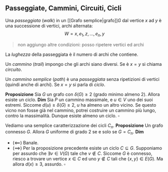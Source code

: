 ## Passeggiate, Cammini, Circuiti, Cicli

Una *passeggiata* (*walk*) in un [[Grafo semplice|grafo]]$G$ dal vertice $x$ ad $y$ è una successione di vertici, archi alternata:
$$
W = x,e_1,z,\dots, e_n, y 
$$
> non aggiungo altre condizioni: posso ripetere vertici ed archi

La *lughezza* della passeggiata è il numero di archi che contiene.

Un *cammino* (*trail*) impongo che gli archi siano diversi. Se è $x=y$ si chiama *circuito*.

Un *cammino semplice* (*path*) è una *passeggiata* senza ripetizioni di vertici (quindi anche di archi). Se $x=y$ si parla di *ciclo*.

**Proposizione** Sia $G$ un grafo con $\delta(G)\geq 2$ (grado minimo almeno $2$). Allora esiste un ciclo.
**Dim** Sia $P$ un cammino massimale, e $u\in V$ uno dei suoi estremi. Siccome $d(u) \geq \delta(G) \geq 2$,  $u$ ha almeno un altro vicino. Se questo vicno non fosse già nel cammino, potrei costruire un cammino più lungo, contro la massimalità. Dunque esiste almeno un ciclo. $\square$

Vediamo una semplice caratterizzazione dei cicli $C_n$.
**Proposizione** Un grafo connesso $G$. Allora $G$ uniforme di grado $2$ se e solo se $G=C_n$.
**Dim** 
- ($\impliedby$) Banale.
- $(\implies)$ Per la proposizione precedente esiste un ciclo $C \subseteq G$. Supponiamo per assurdo che $\exists v \in V(G)$ tale che $v \notin C$. Siccome $G$ è connesso, riesco a trovare un vertice $x \in C$ ed uno $y \notin C$ tali che $\{x,y\} \in E(G)$. Ma allora $d(x) \geq 3$, assurdo. $\square$